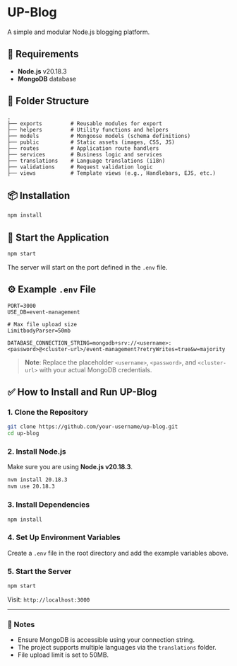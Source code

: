 # UP-Blog

A simple and modular Node.js blogging platform.

## 🔧 Requirements

- **Node.js** v20.18.3
- **MongoDB** database

## 📁 Folder Structure

```
.
├── exports         # Reusable modules for export
├── helpers         # Utility functions and helpers
├── models          # Mongoose models (schema definitions)
├── public          # Static assets (images, CSS, JS)
├── routes          # Application route handlers
├── services        # Business logic and services
├── translations    # Language translations (i18n)
├── validations     # Request validation logic
├── views           # Template views (e.g., Handlebars, EJS, etc.)
```

## 📦 Installation

```bash
npm install
```

## 🚀 Start the Application

```bash
npm start
```

The server will start on the port defined in the `.env` file.

## ⚙️ Example `.env` File

```
PORT=3000
USE_DB=event-management

# Max file upload size
LimitbodyParser=50mb

DATABASE_CONNECTION_STRING=mongodb+srv://<username>:<password>@<cluster-url>/event-management?retryWrites=true&w=majority
```

> **Note**: Replace the placeholder `<username>`, `<password>`, and `<cluster-url>` with your actual MongoDB credentials.

## ✅ How to Install and Run UP-Blog

### 1. Clone the Repository

```bash
git clone https://github.com/your-username/up-blog.git
cd up-blog
```

### 2. Install Node.js

Make sure you are using **Node.js v20.18.3**.

```bash
nvm install 20.18.3
nvm use 20.18.3
```

### 3. Install Dependencies

```bash
npm install
```

### 4. Set Up Environment Variables

Create a `.env` file in the root directory and add the example variables above.

### 5. Start the Server

```bash
npm start
```

Visit: `http://localhost:3000`

---

### 📝 Notes

- Ensure MongoDB is accessible using your connection string.
- The project supports multiple languages via the `translations` folder.
- File upload limit is set to 50MB.